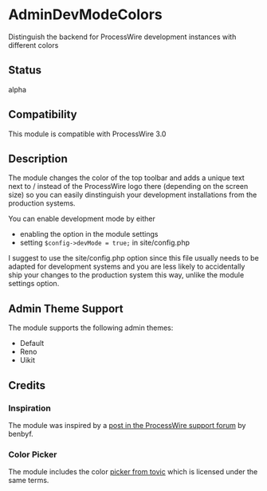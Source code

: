 # AdminDevModeColors
Distinguish the backend for ProcessWire development instances with different colors

## Status
alpha

## Compatibility
This module is compatible with ProcessWire 3.0

## Description
The module changes the color of the top toolbar and adds a unique text next to / instead of the ProcessWire logo
there (depending on the screen size) so you can easily dinstinguish your development installations from the production
systems.

You can enable development mode by either
- enabling the option in the module settings
- setting ```$config->devMode = true;``` in site/config.php

I suggest to use the site/config.php option since this file usually needs to be adapted for development systems
and you are less likely to accidentally ship your changes to the production system this way, unlike the module
settings option.

## Admin Theme Support
The module supports the following admin themes:
- Default
- Reno
- Uikit

## Credits
### Inspiration
The module was inspired by a [post in the ProcessWire support forum](https://processwire.com/talk/topic/21360-adminonsteroids-css-helper-to-show-its-a-dev-site/)
by benbyf.

### Color Picker
The module includes the color [picker from tovic](https://github.com/tovic/color-picker) which is licensed under the same terms.

